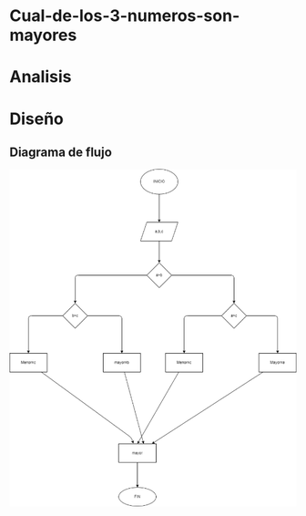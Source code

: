# Cual-de-los-3-numeros-son-mayores

# Analisis

# Diseño

## Diagrama de flujo

![Diagrama de flujo](diagrama.png "Diagrama de flujo")
